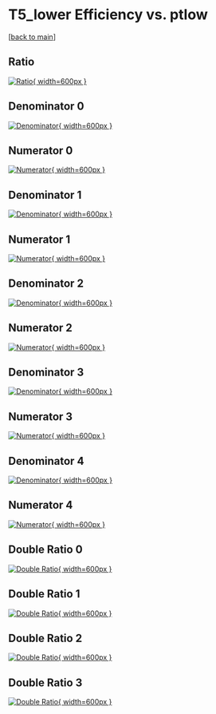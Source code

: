 # T5_lower Efficiency vs. ptlow

[[back to main](./)]



## Ratio

[![Ratio](../mtv/var/T5_lower_base_13_-1_eff_ptlow.png){ width=600px }](../mtv/var/T5_lower_base_13_-1_eff_ptlow.pdf)

## Denominator 0

[![Denominator](../mtv/den/T5_lower_base_13_-1_eff_ptlow_den0.png){ width=600px }](../mtv/den/T5_lower_base_13_-1_eff_ptlow_den0.pdf)

## Numerator 0

[![Numerator](../mtv/num/T5_lower_base_13_-1_eff_ptlow_num0.png){ width=600px }](../mtv/num/T5_lower_base_13_-1_eff_ptlow_num0.pdf)

## Denominator 1

[![Denominator](../mtv/den/T5_lower_base_13_-1_eff_ptlow_den1.png){ width=600px }](../mtv/den/T5_lower_base_13_-1_eff_ptlow_den1.pdf)

## Numerator 1

[![Numerator](../mtv/num/T5_lower_base_13_-1_eff_ptlow_num1.png){ width=600px }](../mtv/num/T5_lower_base_13_-1_eff_ptlow_num1.pdf)

## Denominator 2

[![Denominator](../mtv/den/T5_lower_base_13_-1_eff_ptlow_den2.png){ width=600px }](../mtv/den/T5_lower_base_13_-1_eff_ptlow_den2.pdf)

## Numerator 2

[![Numerator](../mtv/num/T5_lower_base_13_-1_eff_ptlow_num2.png){ width=600px }](../mtv/num/T5_lower_base_13_-1_eff_ptlow_num2.pdf)

## Denominator 3

[![Denominator](../mtv/den/T5_lower_base_13_-1_eff_ptlow_den3.png){ width=600px }](../mtv/den/T5_lower_base_13_-1_eff_ptlow_den3.pdf)

## Numerator 3

[![Numerator](../mtv/num/T5_lower_base_13_-1_eff_ptlow_num3.png){ width=600px }](../mtv/num/T5_lower_base_13_-1_eff_ptlow_num3.pdf)

## Denominator 4

[![Denominator](../mtv/den/T5_lower_base_13_-1_eff_ptlow_den4.png){ width=600px }](../mtv/den/T5_lower_base_13_-1_eff_ptlow_den4.pdf)

## Numerator 4

[![Numerator](../mtv/num/T5_lower_base_13_-1_eff_ptlow_num4.png){ width=600px }](../mtv/num/T5_lower_base_13_-1_eff_ptlow_num4.pdf)

## Double Ratio 0

[![Double Ratio](../mtv/ratio/T5_lower_base_13_-1_eff_ptlow_ratio0.png){ width=600px }](../mtv/ratio/T5_lower_base_13_-1_eff_ptlow_ratio0.pdf)

## Double Ratio 1

[![Double Ratio](../mtv/ratio/T5_lower_base_13_-1_eff_ptlow_ratio1.png){ width=600px }](../mtv/ratio/T5_lower_base_13_-1_eff_ptlow_ratio1.pdf)

## Double Ratio 2

[![Double Ratio](../mtv/ratio/T5_lower_base_13_-1_eff_ptlow_ratio2.png){ width=600px }](../mtv/ratio/T5_lower_base_13_-1_eff_ptlow_ratio2.pdf)

## Double Ratio 3

[![Double Ratio](../mtv/ratio/T5_lower_base_13_-1_eff_ptlow_ratio3.png){ width=600px }](../mtv/ratio/T5_lower_base_13_-1_eff_ptlow_ratio3.pdf)

